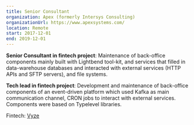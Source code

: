 ```yaml
---
title: Senior Consultant
organization: Apex (formerly Intersys Consulting)
organizationUrl: https://www.apexsystems.com/
location: Remote
start: 2017-12-01
end: 2019-12-01
---
```


__Senior Consultant in fintech project__:
Maintenance of back-office components mainly built with Lightbend tool-kit,
and services that filled in data-warehouse databases and interacted with external services (HTTP APIs and SFTP servers), and file systems.

__Tech lead in fintech project__:
Development and maintenance of back-office components of an event-driven platform which used Kafka as main communication channel, CRON jobs to interact with external services.
Components were based on Typelevel libraries.

Fintech: [Vyze](https://www.crunchbase.com/organization/newcomlink)